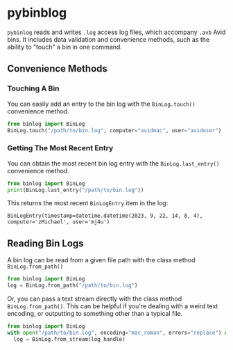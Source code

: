 # pybinblog

`pybinlog` reads and writes `.log` access log files, which accompany `.avb` Avid bins.  It includes data validation and convenience methods, such as the ability to "touch" a bin in one command.

## Convenience Methods

### Touching A Bin

You can easily add an entry to the bin log with the `BinLog.touch()` convenience method.

```python
from binlog import BinLog
BinLog.touch("/path/to/bin.log", computer="avidmac", user="aviduser")
```

### Getting The Most Recent Entry

You can obtain the most recent bin log entry with the `BinLog.last_entry()` convenience method.

```python
from binlog import BinLog
print(BinLog.last_entry("/path/to/bin.log"))
```

This returns the most recent `BinLogEntry` item in the log:

`BinLogEntry(timestamp=datetime.datetime(2023, 9, 22, 14, 8, 4), computer='zMichael', user='mj4u')`

## Reading Bin Logs

A bin log can be read from a given file path with the class method `BinLog.from_path()`

```python
from binlog import BinLog
log = BinLog.from_path("/path/to/bin.log")
```

Or, you can pass a text stream directly with the class method `BinLog.from_path()`.  This can be helpful if you're dealing with a weird text encoding, or outputting to something other than a typical file.

```python
from binlog import BinLog
with open("/path/to/bin.log", encoding="mac_roman", errors="replace") as log_handle:
  log = BinLog.from_stream(log_handle)
```
